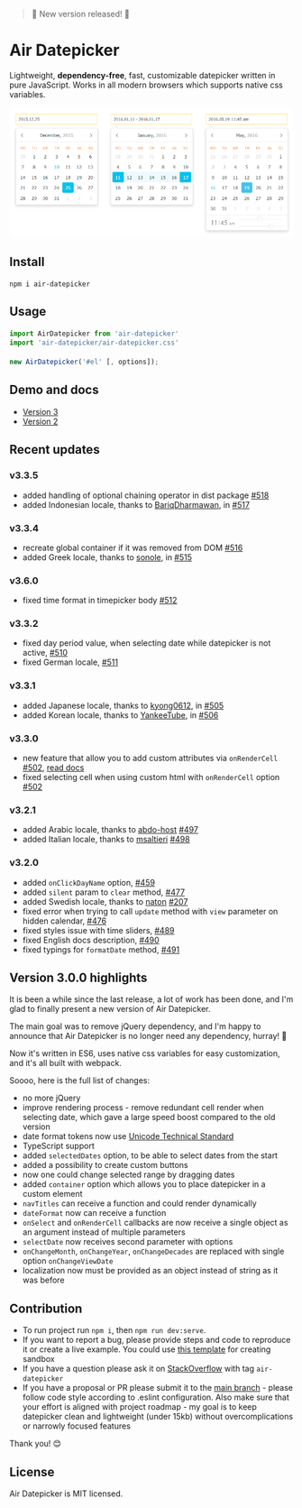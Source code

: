 > :tada: New version released! :tada:

# Air Datepicker

Lightweight, **dependency-free**, fast, customizable datepicker written in pure JavaScript. Works in all modern browsers which supports native css variables.

![air datepicker image](https://github.com/t1m0n/air-datepicker/raw/master/promo-img.png)

## Install

```
npm i air-datepicker
```

## Usage

```javascript
import AirDatepicker from 'air-datepicker'
import 'air-datepicker/air-datepicker.css'

new AirDatepicker('#el' [, options]);
```

## Demo and docs

- [Version 3](https://air-datepicker.com)
- [Version 2](http://t1m0n.name/air-datepicker/docs/)

## Recent updates

### v3.3.5

- added handling of optional chaining operator in dist package [#518](https://github.com/t1m0n/air-datepicker/issues/518)
- added Indonesian locale, thanks to [BariqDharmawan](https://github.com/BariqDharmawan), in [#517](https://github.com/t1m0n/air-datepicker/pull/517)

### v3.3.4

- recreate global container if it was removed from DOM [#516](https://github.com/t1m0n/air-datepicker/issues/516)
- added Greek locale, thanks to [sonole](https://github.com/sonole), in [#515](https://github.com/t1m0n/air-datepicker/pull/515)

### v3.6.0

- fixed time format in timepicker body [#512](https://github.com/t1m0n/air-datepicker/issues/512)

### v3.3.2

- fixed day period value, when selecting date while datepicker is not active, [#510](https://github.com/t1m0n/air-datepicker/issues/510)
- fixed German locale, [#511](https://github.com/t1m0n/air-datepicker/issues/511)

### v3.3.1

- added Japanese locale, thanks to [kyong0612](https://github.com/kyong0612), in [#505](https://github.com/t1m0n/air-datepicker/pull/505)
- added Korean locale, thanks to [YankeeTube](https://github.com/YankeeTube), in [#506](https://github.com/t1m0n/air-datepicker/pull/506)

### v3.3.0

- new feature that allow you to add custom attributes via `onRenderCell` [#502](https://github.com/t1m0n/air-datepicker/issues/502), [read docs](https://air-datepicker.com/docs?scrollTo=onRenderCell)
- fixed selecting cell when using custom html with `onRenderCell` option [#502](https://github.com/t1m0n/air-datepicker/issues/502)

### v3.2.1

- added Arabic locale, thanks to [abdo-host](https://github.com/abdo-host) [#497](https://github.com/t1m0n/air-datepicker/pull/497)
- added Italian locale, thanks to [msaltieri](https://github.com/msaltieri) [#498](https://github.com/t1m0n/air-datepicker/pull/498)

### v3.2.0

- added `onClickDayName` option, [#459](https://github.com/t1m0n/air-datepicker/issues/459)
- added `silent` param to `clear` method, [#477](https://github.com/t1m0n/air-datepicker/issues/477)
- added Swedish locale, thanks to [naton](https://github.com/naton) [#207](https://github.com/t1m0n/air-datepicker/pull/207)
- fixed error when trying to call `update` method with `view` parameter on hidden calendar, [#476](https://github.com/t1m0n/air-datepicker/issues/476)
- fixed styles issue with time sliders, [#489](https://github.com/t1m0n/air-datepicker/issues/489)
- fixed English docs description, [#490](https://github.com/t1m0n/air-datepicker/issues/490)
- fixed typings for `formatDate` method, [#491](https://github.com/t1m0n/air-datepicker/issues/491)

## Version 3.0.0 highlights

It is been a while since the last release, a lot of work has been done, and I'm glad to finally present a new version of Air Datepicker.

The main goal was to remove jQuery dependency, and I'm happy to announce that Air Datepicker is no longer need any dependency, hurray! :partying_face:

Now it's written in ES6, uses native css variables for easy customization, and it's all built with webpack.

Soooo, here is the full list of changes:

- no more jQuery
- improve rendering process - remove redundant cell render when selecting date, which gave a large speed boost compared to the old version
- date format tokens now use [Unicode Technical Standard](https://www.unicode.org/reports/tr35/tr35-dates.html#Date_Field_Symbol_Table)
- TypeScript support
- added `selectedDates` option, to be able to select dates from the start
- added a possibility to create custom buttons
- now one could change selected range by dragging dates
- added `container` option which allows you to place datepicker in a custom element
- `navTitles` can receive a function and could render dynamically
- `dateFormat` now can receive a function
- `onSelect` and `onRenderCell` callbacks are now receive a single object as an argument instead of multiple parameters
- `selectDate` now receives second parameter with options
- `onChangeMonth`, `onChangeYear`, `onChangeDecades` are replaced with single option `onChangeViewDate`
- localization now must be provided as an object instead of string as it was before

## Contribution

- To run project run `npm i`, then `npm run dev:serve`.
- If you want to report a bug, please provide steps and code to reproduce it or create a live example. You could use [this template](https://codesandbox.io/s/air-datepicker-c1lmk) for creating sandbox
- If you have a question please ask it on [StackOverflow](https://stackoverflow.com/questions/ask) with tag `air-datepicker`
- If you have a proposal or PR please submit it to the [main branch](https://github.com/t1m0n/air-datepicker/tree/v3) - please follow code style according to .eslint configuration.
  Also make sure that your effort is aligned with project roadmap - my goal is to keep datepicker clean and lightweight (under 15kb) without overcomplications or narrowly focused features

Thank you! :blush:

## License

Air Datepicker is MIT licensed.
